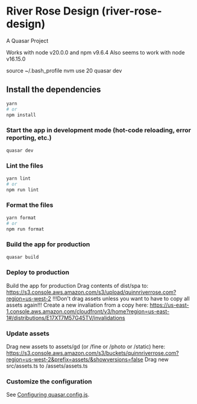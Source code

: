 # River Rose Design (river-rose-design)

A Quasar Project

Works with node v20.0.0 and npm v9.6.4
Also seems to work with node v16.15.0

source ~/.bash_profile
nvm use 20
quasar dev

## Install the dependencies

```bash
yarn
# or
npm install
```

### Start the app in development mode (hot-code reloading, error reporting, etc.)

```bash
quasar dev
```

### Lint the files

```bash
yarn lint
# or
npm run lint
```

### Format the files

```bash
yarn format
# or
npm run format
```

### Build the app for production

```bash
quasar build
```

### Deploy to production

Build the app for production
Drag contents of dist/spa to: https://s3.console.aws.amazon.com/s3/upload/quinnriverrose.com?region=us-west-2
!!!Don't drag assets unless you want to have to copy all assets again!!!
Create a new invaliation from a copy here: https://us-east-1.console.aws.amazon.com/cloudfront/v3/home?region=us-east-1#/distributions/E17XT7M57G45TV/invalidations

### Update assets

Drag new assets to assets/gd (or /fine or /photo or /static) here: https://s3.console.aws.amazon.com/s3/buckets/quinnriverrose.com?region=us-west-2&prefix=assets/&showversions=false
Drag new src/assets.ts to /assets/assets.ts

### Customize the configuration

See [Configuring quasar.config.js](https://v2.quasar.dev/quasar-cli-vite/quasar-config-js).
